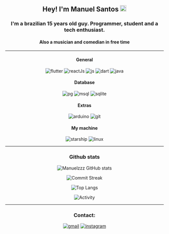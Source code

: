 <div align='center'>

## Hey! I'm Manuel Santos <img src="https://media.giphy.com/media/hvRJCLFzcasrR4ia7z/giphy.gif" width="20px">
### I'm a brazilian 15 years old guy. Programmer, student and a tech enthusiast.
#### Also a musician and comedian in free time
  
<HR width=100% size=5>
<div>
<h4>General</h4>
<img alig='center' alt='flutter' src=https://img.shields.io/badge/Flutter-%2302569B.svg?style=for-the-badge&logo=Flutter&logoColor=white>
<img alig='center' alt='reactJs' src=https://img.shields.io/badge/React-20232A?style=for-the-badge&logo=react&logoColor=61DAFB>
<img alig='center' alt='js' src=https://img.shields.io/badge/javascript-%23323330.svg?style=for-the-badge&logo=javascript&logoColor=%23F7DF1E>
<img alig='center' alt='dart' src=https://img.shields.io/badge/dart-%230175C2.svg?style=for-the-badge&logo=dart&logoColor=white>
<img aling='center' alt='java' src=https://img.shields.io/badge/Java-ED8B00?style=for-the-badge&logo=java&logoColor=white>
<h4>Database</h4>
<img alig='center' alt='pg' src=https://img.shields.io/badge/postgres-%23316192.svg?style=for-the-badge&logo=postgresql&logoColor=white>
<img alig='center' alt='msql' src=https://img.shields.io/badge/MySQL-005C84?style=for-the-badge&logo=mysql&logoColor=white>
<img alig='center' alt='sqlite' src=https://img.shields.io/badge/SQLite-07405E?style=for-the-badge&logo=sqlite&logoColor=white>
<h4>Extras</h4>
<img alig='center' alt='arduino' src=https://img.shields.io/badge/-Arduino-00979D?style=for-the-badge&logo=Arduino&logoColor=white>
<img alig='center' alt='git' src=https://img.shields.io/badge/git-%23F05033.svg?style=for-the-badge&logo=git&logoColor=white>
<h4>My machine</h4>
<img alig='center' alt='starship' src=https://img.shields.io/badge/starship-DD0B78?style=for-the-badge&logo=starship&logoColor=white>
<img alig='center' alt='linux' src=https://img.shields.io/badge/Linux-FCC624?style=for-the-badge&logo=linux&logoColor=black>
</div>
<HR width=100% size=5>
  
### Github stats
  
![Manuelzzz GitHub stats](https://github-readme-stats-manuelzzz.vercel.app/api?username=manuelzzz&show_icons=true&theme=dark)

![Commit Streak](https://github-readme-streak-stats.herokuapp.com/?user=manuelzzz&theme=dark)
  
![Top Langs](https://github-readme-stats-manuelzzz.vercel.app/api/top-langs/?username=manuelzzz&layout=compact&theme=dark)

  <div align='center' max-width:100vw width:150px;>
  
![Activity](https://github-readme-activity-graph.cyclic.app/graph?username=manuelzzz&theme=high-contrast)
  
  </div>
    
<HR width=100% size=5> 
 
### Contact:
[![gmail](https://img.shields.io/badge/Gmail-D14836?style=for-the-badge&logo=gmail&logoColor=white)](mailto:manuel.santos.souza.23@gmail.com)
[![instagram](https://img.shields.io/badge/Instagram-E4405F?style=for-the-badge&logo=instagram&logoColor=white)](https://instagram.com/manel.rar)

</div>
